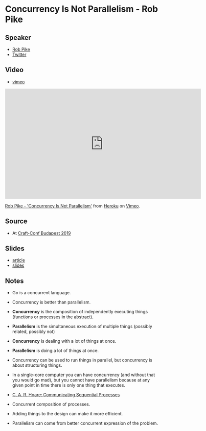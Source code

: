 # Concurrency Is Not Parallelism - Rob Pike

## Speaker

* [Rob Pike](https://en.wikipedia.org/wiki/Rob_Pike)
* [Twitter](https://twitter.com/rob_pike)

## Video

* [vimeo](https://vimeo.com/49718712)

<iframe src="https://player.vimeo.com/video/49718712?color=a086ee&title=0&byline=0&portrait=0" width="640" height="360" frameborder="0" allow="autoplay; fullscreen" allowfullscreen></iframe>
<p><a href="https://vimeo.com/49718712">Rob Pike - &#039;Concurrency Is Not Parallelism&#039;</a> from <a href="https://vimeo.com/heroku">Heroku</a> on <a href="https://vimeo.com">Vimeo</a>.</p>

## Source

* At [Craft-Conf Budapest 2019](https://craft-conf.com/)

## Slides

* [article](https://blog.golang.org/waza-talk)
* [slides](https://talks.golang.org/2012/waza.slide)

## Notes

* Go is a concurrent language.
* Concurrency is better than parallelism.
* **Concurrency** is the composition of independently executing things (functions or processes in the abstract).
* **Parallelism** is the simultaneous execution of multiple things (possibly related, possibly not)

* **Concurrency** is dealing with a lot of things at once.
* **Parallelism** is doing a lot of things at once.

* Concurrency can be used to run things in parallel, but concurrency is about structuring things.

* In a single-core computer you can have concurrency (and without that you would go mad), but you cannot have parallelism because at any given point in time there is only one thing that executes.

* [C. A. R. Hoare: Communicating Sequential Processes](https://www.cs.cmu.edu/~crary/819-f09/Hoare78.pdf)

* Concurrent composition of processes.

* Adding things to the design can make it more efficient.
* Parallelism can come from better concurrent expression of the problem.

